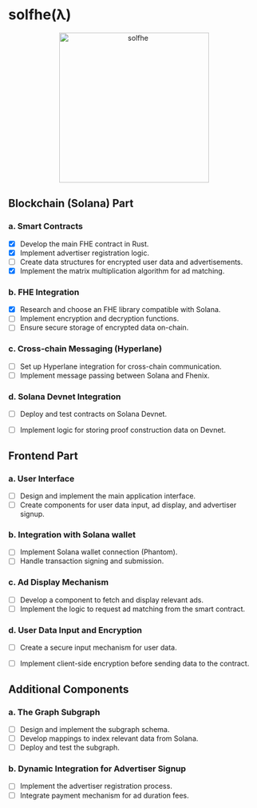 # solfhe(λ)

<div align="center">
  <img src="https://github.com/user-attachments/assets/7e0eabd6-4f28-4a75-acb2-22dd5e724981" alt="solfhe" width="300">
</div>



## Blockchain (Solana) Part

### a. Smart Contracts
- [x] Develop the main FHE contract in Rust.
- [x] Implement advertiser registration logic.
- [ ] Create data structures for encrypted user data and advertisements.
- [x] Implement the matrix multiplication algorithm for ad matching.

### b. FHE Integration
- [x] Research and choose an FHE library compatible with Solana.
- [ ] Implement encryption and decryption functions.
- [ ] Ensure secure storage of encrypted data on-chain.

### c. Cross-chain Messaging (Hyperlane)
- [ ] Set up Hyperlane integration for cross-chain communication.
- [ ] Implement message passing between Solana and Fhenix.

### d. Solana Devnet Integration
- [ ] Deploy and test contracts on Solana Devnet.
- [ ] Implement logic for storing proof construction data on Devnet.


## Frontend Part

### a. User Interface
- [ ] Design and implement the main application interface.
- [ ] Create components for user data input, ad display, and advertiser signup.

### b. Integration with Solana wallet
- [ ] Implement Solana wallet connection (Phantom).
- [ ] Handle transaction signing and submission.

### c. Ad Display Mechanism
- [ ] Develop a component to fetch and display relevant ads.
- [ ] Implement the logic to request ad matching from the smart contract.

### d. User Data Input and Encryption
- [ ] Create a secure input mechanism for user data.
- [ ] Implement client-side encryption before sending data to the contract.


## Additional Components

### a. The Graph Subgraph
- [ ] Design and implement the subgraph schema.
- [ ] Develop mappings to index relevant data from Solana.
- [ ] Deploy and test the subgraph.

### b. Dynamic Integration for Advertiser Signup
- [ ] Implement the advertiser registration process.
- [ ] Integrate payment mechanism for ad duration fees.

